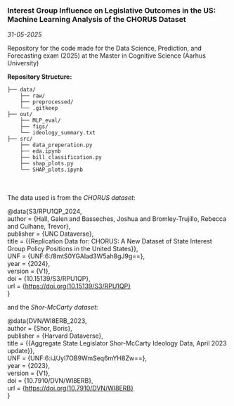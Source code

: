 ### Interest Group Influence on Legislative Outcomes in the US: Machine Learning Analysis of the CHORUS Dataset

*31-05-2025*

Repository for the code made for the Data Science, Prediction, and Forecasting exam (2025) at the Master in Cognitive Science (Aarhus University)

**Repository Structure:**

```
├── data/
    ├── raw/
    ├── preprocessed/
    └── .gitkeep
├── out/
    ├── MLP_eval/
    ├── figs/
    └── ideology_summary.txt
├── src/
    ├── data_preperation.py
    ├── eda.ipynb
    ├── bill_classification.py
    ├── shap_plots.py
    └── SHAP_plots.ipynb
```
\
\
The data used is from the *CHORUS dataset*: 

@data{S3/RPU1QP_2024,  
author = {Hall, Galen and Basseches, Joshua and Bromley-Trujillo, Rebecca and Culhane, Trevor},  
publisher = {UNC Dataverse},  
title = {{Replication Data for: CHORUS: A New Dataset of State Interest Group Policy Positions in the United States}},  
UNF = {UNF:6:/8mtS0YGAlad3W5ah8gJ9g==},  
year = {2024},  
version = {V1},  
doi = {10.15139/S3/RPU1QP},  
url = {https://doi.org/10.15139/S3/RPU1QP}  
}

and the *Shor-McCarty dataset*: 

@data{DVN/WI8ERB_2023,  
author = {Shor, Boris},  
publisher = {Harvard Dataverse},  
title = {{Aggregate State Legislator Shor-McCarty Ideology Data, April 2023 update}},  
UNF = {UNF:6:iJ/Jyl7OB9WmSeq6mYH8Zw==},  
year = {2023},  
version = {V1},  
doi = {10.7910/DVN/WI8ERB},  
url = {https://doi.org/10.7910/DVN/WI8ERB}  
}
